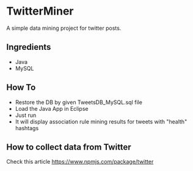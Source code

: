 # TwitterMiner

A simple data mining project for twitter posts. 

## Ingredients

- Java
- MySQL

## How To

- Restore the DB by given TweetsDB_MySQL.sql file
- Load the Java App in Eclipse
- Just run
- It will display association rule mining results for tweets with "health" hashtags

## How to collect data from Twitter

Check this article https://www.npmjs.com/package/twitter
